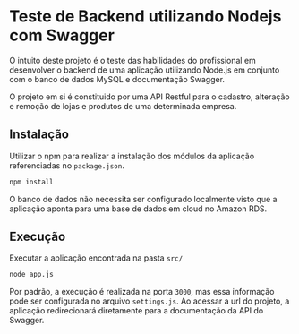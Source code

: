 # Teste de Backend utilizando Nodejs com Swagger

O intuito deste projeto é o teste das habilidades do profissional em desenvolver o backend de uma aplicação utilizando Node.js em conjunto com o banco de dados MySQL e documentação Swagger.

O projeto em si é constituido por uma API Restful para o cadastro, alteração e remoção de lojas e produtos de uma determinada empresa.

## Instalação

Utilizar o npm para realizar a instalação dos módulos da aplicação referenciadas no ```package.json```.

```bash
npm install
```

O banco de dados não necessita ser configurado localmente visto que a aplicação aponta para uma base de dados em cloud no Amazon RDS.

## Execução

Executar a aplicação encontrada na pasta ```src/```

```bash
node app.js
```

Por padrão, a execução é realizada na porta ```3000```, mas essa informação pode ser configurada no arquivo ```settings.js```.
Ao acessar a url do projeto, a aplicação redirecionará diretamente para a documentação da API do Swagger.

